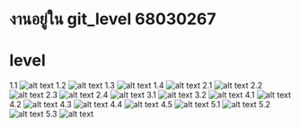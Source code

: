 # งานอยู่ใน git_level 68030267
# level
1.1
![alt text](learn-git-branching/git-level/1.1.png)
1.2
![alt text](learn-git-branching/git-level/1.2.png)
1.3
![alt text](learn-git-branching/git-level/1.3.png)
1.4
![alt text](learn-git-branching/git-level/1.4.png)
2.1
![alt text](learn-git-branching/git-level/2.1.png)
2.2
![alt text](learn-git-branching/git-level/2.2.png)
2.3
![alt text](learn-git-branching/git-level/2.3.png)
2.4
![alt text](learn-git-branching/git-level/2.4.png)
3.1
![alt text](learn-git-branching/git-level/3.1.png)
3.2
![alt text](learn-git-branching/git-level/3.2.png)
4.1
![alt text](learn-git-branching/git-level/4.1.png)
4.2
![alt text](learn-git-branching/git-level/4.2.png)
4.3
![alt text](learn-git-branching/git-level/4.3.png)
4.4
![alt text](learn-git-branching/git-level/4.4.png)
4.5
![alt text](learn-git-branching/git-level/4.5.png)
5.1
![alt text](learn-git-branching/git-level/5.1.png)
5.2
![alt text](learn-git-branching/git-level/5.2.png)
5.3
![alt text](learn-git-branching/git-level/5.3.png)